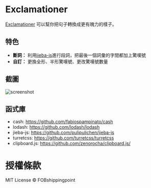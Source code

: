 # Exclamationer

[Exclamationer](https://fobshippingpoint.github.io/exclamationer/) 可以幫你把句子轉換成更有魄力的樣子。

## 特色

- **斷詞：** 利用[jieba-js](https://github.com/pulipulichen/jieba-js)進行段詞，把最後一個詞彙的字間都加上驚嘆號
- **自訂：** 更換全形、半形驚嘆號、更改驚嘆號數量

## 截圖

![screenshot](https://i.imgur.com/4pUwkKz.png)

## 函式庫

- cash: https://github.com/fabiospampinato/cash
- lodash: https://github.com/lodash/lodash
- jieba-js: https://github.com/pulipulichen/jieba-js
- turretcss: https://github.com/turretcss/turretcss
- clipboard.js: https://github.com/zenorocha/clipboard.js/

# 授權條款

MIT License © FOBshippingpoint
